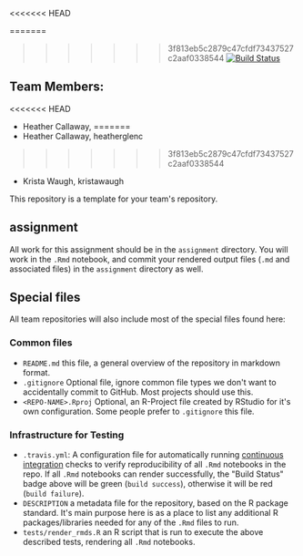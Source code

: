 <<<<<<< HEAD

=======
>>>>>>> 3f813eb5c2879c47cfdf73437527c2aaf0338544
[![Build Status](https://travis-ci.com/espm-157/2018-fish-heather-c-and-krista-w.svg?token=sk3TxUVpkCqnvhcTpdJ9&branch=master)](https://travis-ci.com/espm-157/2018-fish-heather-c-and-krista-w)

## Team Members:

<<<<<<< HEAD
- Heather Callaway, 
=======
- Heather Callaway, heatherglenc
>>>>>>> 3f813eb5c2879c47cfdf73437527c2aaf0338544
- Krista Waugh, kristawaugh

This repository is a template for your team's repository.

## assignment

All work for this assignment should be in the `assignment` directory.  You will work in the `.Rmd` notebook, and commit your rendered output files (`.md` and associated files) in the `assignment` directory as well.

## Special files

All team repositories will also include most of the special files found here:

### Common files

- `README.md` this file, a general overview of the repository in markdown format.  
- `.gitignore` Optional file, ignore common file types we don't want to accidentally commit to GitHub. Most projects should use this. 
- `<REPO-NAME>.Rproj` Optional, an R-Project file created by RStudio for it's own configuration.  Some people prefer to `.gitignore` this file.


### Infrastructure for Testing

- `.travis.yml`: A configuration file for automatically running [continuous integration](https://travis-ci.com) checks to verify reproducibility of all `.Rmd` notebooks in the repo.  If all `.Rmd` notebooks can render successfully, the "Build Status" badge above will be green (`build success`), otherwise it will be red (`build failure`).  
- `DESCRIPTION` a metadata file for the repository, based on the R package standard. It's main purpose here is as a place to list any additional R packages/libraries needed for any of the `.Rmd` files to run.
- `tests/render_rmds.R` an R script that is run to execute the above described tests, rendering all `.Rmd` notebooks. 




